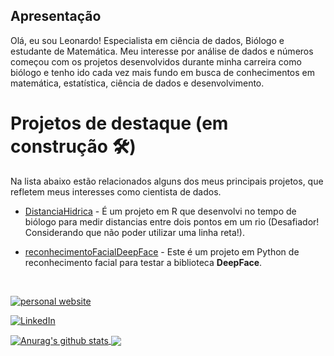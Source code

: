 ## Apresentação

Olá, eu sou Leonardo! Especialista em ciência de dados, Biólogo e estudante de Matemática. Meu interesse por análise de dados e números começou com os projetos desenvolvidos durante minha carreira como biólogo e tenho ido cada vez mais fundo em busca de conhecimentos em matemática, estatística, ciência de dados e desenvolvimento. 


# Projetos de destaque (em construção 🛠️)

Na lista abaixo estão relacionados alguns dos meus principais projetos, que refletem meus interesses como cientista de dados.

* [DistanciaHidrica](https://github.com/LeonardoDonatoNunes/DistanciaHidrica) - É um projeto em R que desenvolvi no tempo de biólogo para medir distancias entre dois pontos em um rio (Desafiador! Considerando que não poder utilizar uma linha reta!).

* [reconhecimentoFacialDeepFace](https://github.com/LeonardoDonatoNunes/reconhecimentoFacialDeepFace) - Este é um projeto em Python de reconhecimento facial para testar a biblioteca __DeepFace__.


<br>

<p align="center">

[![personal website](https://img.shields.io/badge/-website-ff5500?style=flat&link=https://m-clark.github.io/)](https://leonardodonatonunes.github.io/ds/) 


[![LinkedIn](https://img.shields.io/twitter/url?color=%230077b5&label=connect&logo=linkedin&logoColor=%230077b5&style=flat&url=https://www.linkedin.com/in/michael-clark-b475b5170/)](https://www.linkedin.com/in/leonardo-donato-nunes-754aa5b8/) 

</p>

<a href="https://github.com/anuraghazra/github-readme-stats">
  <img align="center" src="https://github-readme-stats.anuraghazra1.vercel.app/api?username=LeonardoDonatoNunes&show_icons=true&include_all_commits=true&theme=chartreuse-dark" alt="Anurag's github stats" />
</a>

<a href="https://github.com/anuraghazra/github-readme-stats">
  <!-- Change the `github-readme-stats.anuraghazra1.vercel.app` to `github-readme-stats.vercel.app`  -->
  <img align="center" src="https://github-readme-stats.anuraghazra1.vercel.app/api/top-langs/?username=LeonardoDonatoNunes&layout=compact&theme=chartreuse-dark" />
</a>


<!--
**LeonardoDonatoNunes/LeonardoDonatoNunes** is a ✨ _special_ ✨ repository because its `README.md` (this file) appears on your GitHub profile.

